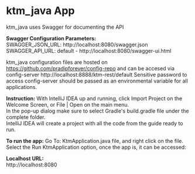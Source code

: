 # ktm_java App

ktm_java uses Swagger for documenting the API

**Swagger Configuration Parameters:**  
SWAGGER_JSON_URL:   http://localhost:8080/swagger.json    
SWAGGER_API_URL:    default - http://localhost:8080/swagger-ui.html


ktm_java configuration files are hosted on https://github.com/pradipforever/config-repo and can be accesed via config-server http://localhost:8888/ktm-rest/default
Sensitive password to access config-server should be passed as an environmental variable for all applications.

<strong>Instruction:</strong>
With IntelliJ IDEA up and running, click Import Project on the Welcome Screen, or File | Open on 
the main menu.<br>
In the pop-up dialog make sure to select Gradle's build.gradle file under the complete folder.<br>
IntelliJ IDEA will create a project with all the code from the guide ready to run.<br>

<strong>To run the app:</strong>
Go To:
KtmApplication.java file, and right click on the file.
Select the Run KtmApplication option, once the app is, it can be accessed:

<strong>Localhost URL:</strong><br>
http://localhost:8080
